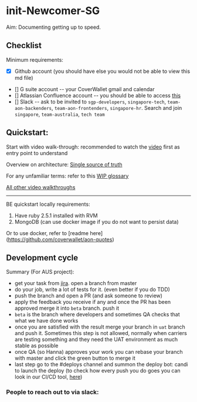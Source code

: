 # init-Newcomer-SG

Aim: Documenting getting up to speed.

## Checklist

Minimum requirements:
- [x] Github account (you should have else you would not be able to view this md file)
- [] G suite account -- your CoverWallet gmail and calendar
- [] Atlassian Confluence account -- you should be able to access [this](https://coverwallet.atlassian.net/wiki/spaces/TECH/overview)
- [] Slack -- ask to be invited to `sgp-developers`, `singapore-tech`, `team-aon-backenders`, `team-aon-frontenders`, `singapore-hr`. Search and join `singapore`, `team-australia`, `tech team`

## Quickstart:

Start with video walk-through: 
recommended to watch the [video](https://drive.google.com/file/d/1dF6qiQW4OEI6gnVGh5m4-b99ZBF-vKEH/view) first as entry point to understand

Overview on architecture:
[Single source of truth](https://coverwallet.atlassian.net/wiki/spaces/AON/pages/2324529185/Australia+technical+Overview)

For any unfamiliar terms:
refer to this [WIP glossary](https://coverwallet.atlassian.net/wiki/spaces/AON/pages/2686779454/Basic+AUS+glossary)

[All other video walkthroughs](https://drive.google.com/drive/folders/1RPiGurBoze4UPhXh7BNZTOn5gtKH713Y)

---

BE quickstart locally requirements:
1. Have ruby 2.5.1 installed with RVM
2. MongoDB (can use docker image if you do not want to persist data)

Or to use docker, refer to [readme here] (https://github.com/coverwallet/aon-quotes)

## Development cycle

Summary (For AUS project):
- get your task from [jira](https://coverwallet.atlassian.net/secure/RapidBoard.jspa?rapidView=120&projectKey=AONC#). open a branch from master
- do your job, write a lot of tests for it. (even better if you do TDD)
- push the branch and open a PR (and ask someone to review)
- apply the feedback you receive if any and once the PR has been approved merge it into `beta` branch. push it
- `beta` is the branch where developers and sometimes QA checks that what we have done works
- once you are satisfied with the result merge your branch in `uat` branch and push it. Sometimes this step is not allowed, normally when carriers are testing something and they need the UAT environment as much stable as possible
- once QA (so Hanna) approves your work you can rebase your branch with master and click the green button to merge it
- last step go to the #deploys channel and summon the deploy bot: candi to launch the deploy (to check how every push you do goes you can look in our CI/CD tool, [here](https://app.circleci.com/pipelines/github/coverwallet/aon-quotes))


### People to reach out to via slack:
